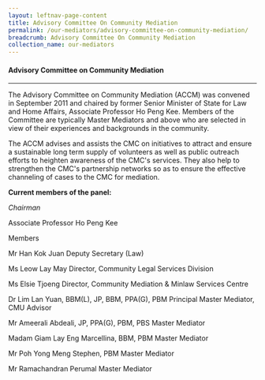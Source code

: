 ```yaml
---
layout: leftnav-page-content
title: Advisory Committee On Community Mediation
permalink: /our-mediators/advisory-committee-on-community-mediation/
breadcrumb: Advisory Committee On Community Mediation
collection_name: our-mediators
---
```


#### Advisory Committee on Community Mediation
---

The Advisory Committee on Community Mediation (ACCM) was convened in September 2011 and chaired by former Senior Minister of State for Law and Home Affairs, Associate Professor Ho Peng Kee. Members of the Committee are typically Master Mediators and above who are selected in view of their experiences and backgrounds in the community.

 
The ACCM advises and assists the CMC on initiatives to attract and ensure a sustainable long term supply of volunteers as well as public outreach efforts to heighten awareness of the CMC's services. They also help to strengthen the CMC's partnership networks so as to ensure the effective channeling of cases to the CMC for mediation.


**Current members of the panel:**

_Chairman_     

Associate Professor Ho Peng Kee


Members    

Mr Han Kok Juan
Deputy Secretary (Law)

Ms Leow Lay May
Director, Community Legal Services Division

Ms Elsie Tjoeng
Director, Community Mediation & Minlaw Services Centre

Dr Lim Lan Yuan, BBM(L), JP, BBM, PPA(G), PBM
Principal Master Mediator, CMU Advisor

Mr Ameerali Abdeali, JP, PPA(G), PBM, PBS
Master Mediator

Madam Giam Lay Eng Marcellina, BBM, PBM
Master Mediator

Mr Poh Yong Meng Stephen, PBM
Master Mediator

Mr Ramachandran Perumal
Master Mediator
